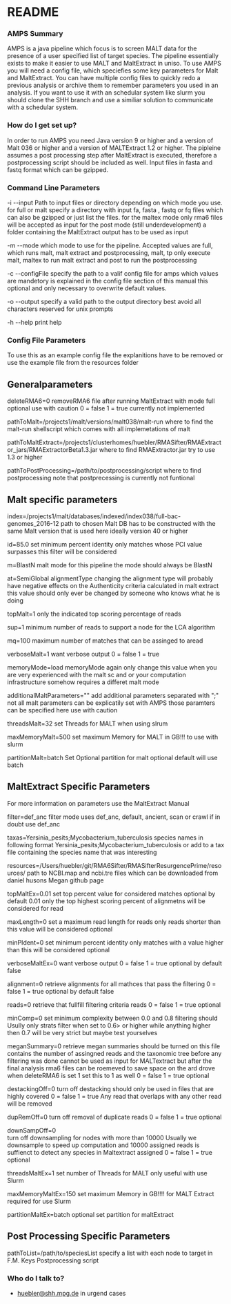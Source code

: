 # README #

### AMPS Summary ###

AMPS is a java pipeline which focus is to screen MALT data for the presence of a user specified 
list of target species. The pipeline essentially exists to make it easier to use MALT and MaltExtract 
in uniso. To use AMPS you will need a config file, which speciefies some key parameters for Malt and 
MaltExtract. You can have multiple config files to quickly redo a previous analysis or archive them 
to remember parameters you used in an analysis. If you want to use it with an schedular system like slurm
you should clone the SHH branch and use a similiar solution to communicate with a schedular system.


### How do I get set up? ###

In order to run AMPS you need Java version 9 or higher and a version of Malt 036 or higher 
and a version of MALTExtract 1.2 or higher. 
The pipleine assumes a post processing step after MaltExtract is executed, therefore a postprocessing 
script should be included as well.
Input files in fasta and fastq format which can be gzipped. 

### Command Line Parameters ###

-i --input Path to input files or directory depending on which mode you use. 
for full or malt specify a directory with input fa, fasta , fastq or fq files 
which can also be gzipped or just list the files.
for the maltex mode only rma6 files will be accepted as input
for the post mode (still underdevelopment) a folder containing the MaltExtract output
has to be used as input

-m --mode which mode to use for the pipeline. Accepted values are full, which runs malt, 
malt extract and postprocessing, malt, tp only execute malt, maltex to run malt extract and
post to run the postprocessing
 
-c --configFile specify the path to a valif config file for amps which values are mandetory 
is explained in the config file section of this manual this optional and only necessary to overwrite default values.

-o --output specify a valid path to the output directory best avoid all characters reserved for
unix prompts

-h --help print help

### Config File Parameters ###
To use this as an example config file the explanitions have to be removed or 
use the example file from the resources folder
## Generalparameters ##

deleteRMA6=0 
removeRMA6 file after running MaltExtract with mode full optional 
use with caution 0 = false 1 = true currently not implemented

pathToMalt=/projects1/malt/versions/malt038/malt-run 
where to find the malt-run shellscript which comes with all implemetations of malt

pathToMaltExtract=/projects1/clusterhomes/huebler/RMASifter/RMAExtractor_jars/RMAExtractorBeta1.3.jar 
where to find RMAExtractor.jar try to use 1.3 or higher 

pathToPostProcessing=/path/to/postprocessing/script
where to find postprocessing note that postprecessing is currently not funtional

## Malt specific parameters ##

index=/projects1/malt/databases/indexed/index038/full-bac-genomes_2016-12
path to chosen Malt DB has to be constructed with the same Malt version that is used here ideally 
version 40 or higher

id=85.0	set minimum percent identity only matches whose PCI value 
surpasses this filter will be considered 

m=BlastN malt mode for this pipeline the mode should always be BlastN

at=SemiGlobal
alignmentType changing the alignment type will probably have negative effects
on the Authenticity criteria calculated in malt extract this value 
should only ever be changed by someone who knows what he is doing

topMalt=1 
only the indicated top scoring percentage of reads

sup=1 
minimum number of reads to support a node for the LCA algorithm

mq=100 
maximum number of matches that can be assinged to aread

verboseMalt=1 
want verbose output 0 = false 1 = true

memoryMode=load 
memoryMode again only change this value when you are very experienced with 
the malt sc and or your computation infrastructure somehow requires a differet malt mode

additionalMaltParameters="" 
add additional parameters separated with ";" not all malt parameters 
can be explicatily set with AMPS those paramters can be specified here use with caution

threadsMalt=32
set Threads for MALT when using slrum

maxMemoryMalt=500
set maximum Memory for MALT in GB!!! to use with slurm

partitionMalt=batch 
Set Optional partition for malt optional default will use batch

## MaltExtract Specific Parameters ## 
For more information on parameters use the MaltExtract Manual

filter=def_anc
filter mode uses def_anc, default, ancient, scan or crawl if in doubt use def_anc

taxas=Yersinia_pesits;Mycobacterium_tuberculosis
species names in following format Yersinia_pesits;Mycobacterium_tuberculosis
or add to a tax file containing the species name that was interesting

resources=/Users/huebler/git/RMA6Sifter/RMASifterResurgencePrime/resources/
path to NCBI.map and ncbi.tre files which can be downloaded from daniel husons Megan github page

topMaltEx=0.01
set top percent value for considered matches optional by default 0.01 only the top highest 
scoring percent  of alignmetns will be considered for read

maxLength=0 
set a maximum read length for reads only reads shorter 
than this value will be considered optional

minPIdent=0
set minimum percent identity only matches with a value 
higher than this will be considered optional

verboseMaltEx=0
want verbose output 0 = false 1 = true optional by default false

alignment=0
retrieve alignments for all mathces that pass the filtering
0 = false 1 = true optional by default false

reads=0
retrieve that fullfill filtering criteria reads 0 = false 1 = true optional

minComp=0
set minimum complexity between 0.0 and 0.8 filtering should 
Usully only strats filter when set to 0.6> or higher while anything higher then 0.7 
will be very strict but maybe test yourselves

meganSummary=0
retrieve megan summaries should be turned on this file contains the number of assingned 
reads and the taxonomic tree before any filtering was done cannot be used as input for MALTextract
but after the final analysis rma6 files can be roemeved to save space on the ard drove
when deleteRMA6 is set 1 set this to 1 as well 0 = false 1 = true optional

destackingOff=0
turn off destacking should only be used in files that are highly covered 0 = false 1 = true 
Any read that overlaps with any other read will be removed

dupRemOff=0	
turn off removal of duplicate reads 0 = false 1 = true optional

downSampOff=0	
turn off downsampling for nodes with more than 10000 
Usually we downsample to speed up computation and 10000 assigned reads is 
suffienct to detect any species in Maltextract
assigned 0 = false 1 = true optional 

threadsMaltEx=1
set number of Threads for MALT only useful with use Slurm

maxMemoryMaltEx=150
set maximum Memory in GB!!!! for MALT Extract required for use Slurm

partitionMaltEx=batch
optional set partition for maltExtract

## Post Processing Specific Parameters ##
pathToList=/path/to/speciesList
specify a list with each node to target in F.M. Keys Postprocessing script

### Who do I talk to? ###

* huebler@shh.mpg.de in urgend cases
